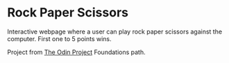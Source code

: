 # Rock Paper Scissors 

Interactive webpage where a user can play rock paper scissors against the computer. First one to 5 points wins.

Project from [The Odin Project](https://www.theodinproject.com/) Foundations path.